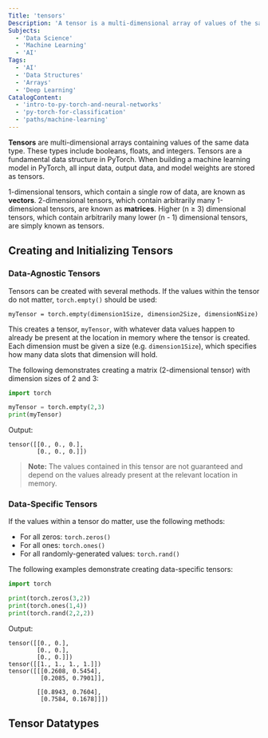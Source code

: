 ```yaml
---
Title: 'tensors'
Description: 'A tensor is a multi-dimensional array of values of the same type.'
Subjects:
  - 'Data Science'
  - 'Machine Learning'
  - 'AI'
Tags:
  - 'AI'
  - 'Data Structures'
  - 'Arrays'
  - 'Deep Learning'
CatalogContent:
  - 'intro-to-py-torch-and-neural-networks'
  - 'py-torch-for-classification'
  - 'paths/machine-learning'
---
```


**Tensors** are multi-dimensional arrays containing values of the same data type. These types include booleans, floats, and integers. Tensors are a fundamental data structure in PyTorch. When building a machine learning model in PyTorch, all input data, output data, and model weights are stored as tensors.

1-dimensional tensors, which contain a single row of data, are known as **vectors**. 2-dimensional tensors, which contain arbitrarily many 1-dimensional tensors, are known as **matrices**. Higher (n ≥ 3) dimensional tensors, which contain arbitrarily many lower (n - 1) dimensional tensors, are simply known as tensors.

## Creating and Initializing Tensors

### Data-Agnostic Tensors

Tensors can be created with several methods. If the values within the tensor do not matter, `torch.empty()` should be used:

```psuedo
myTensor = torch.empty(dimension1Size, dimension2Size, dimensionNSize)
```

This creates a tensor, `myTensor`, with whatever data values happen to already be present at the location in memory where the tensor is created. Each dimension must be given a size (e.g. `dimension1Size`), which specifies how many data slots that dimension will hold.

The following demonstrates creating a matrix (2-dimensional tensor) with dimension sizes of 2 and 3:

```python
import torch

myTensor = torch.empty(2,3)
print(myTensor)
```

Output:

```shell
tensor([[0., 0., 0.],
        [0., 0., 0.]])
```

> **Note:** The values contained in this tensor are not guaranteed and depend on the values already present at the relevant location in memory.

### Data-Specific Tensors

If the values within a tensor do matter, use the following methods:

- For all zeros: `torch.zeros()`
- For all ones: `torch.ones()`
- For all randomly-generated values: `torch.rand()`

The following examples demonstrate creating data-specific tensors:

```python
import torch

print(torch.zeros(3,2))
print(torch.ones(1,4))
print(torch.rand(2,2,2))
```

Output:

```shell
tensor([[0., 0.],
        [0., 0.],
        [0., 0.]])
tensor([[1., 1., 1., 1.]])
tensor([[[0.2608, 0.5454],
         [0.2085, 0.7901]],

        [[0.8943, 0.7604],
         [0.7584, 0.1678]]])
```

## Tensor Datatypes

